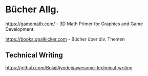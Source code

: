 # Bücher Allg. 


https://gamemath.com/  - 3D Math Primer for Graphics and Game Development.

https://books.goalkicker.com - Bücher über div. Themen

## Technical Writing

https://github.com/BolajiAyodeji/awesome-technical-writing

